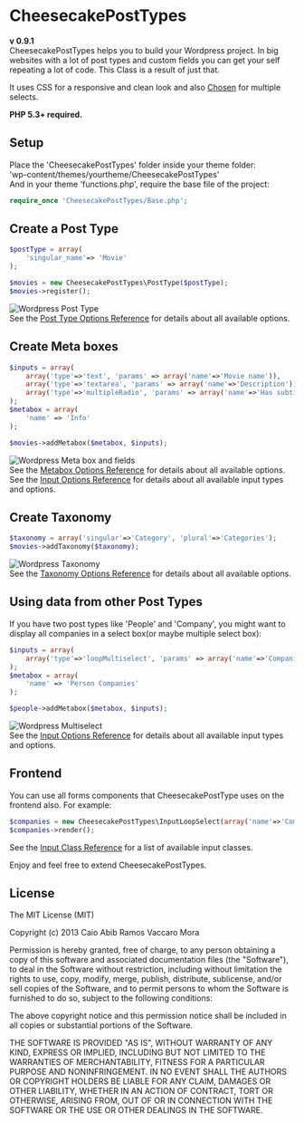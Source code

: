 CheesecakePostTypes
===================
**v 0.9.1**  
CheesecakePostTypes helps you to build your Wordpress project. In big websites with a lot of post types and custom fields you can get your self repeating a lot of code. This Class is a result of just that.

It uses CSS for a responsive and clean look and also [Chosen](http://harvesthq.github.io/chosen/) for multiple selects.  

**PHP 5.3+ required.**  

Setup
-----
Place the 'CheesecakePostTypes' folder inside your theme folder:  
'wp-content/themes/yourtheme/CheesecakePostTypes'  
And in your theme 'functions.php', require the base file of the project:

```php
require_once 'CheesecakePostTypes/Base.php';
```

Create a Post Type
------------------
```php
$postType = array(
	'singular_name'=> 'Movie'
);

$movies = new CheesecakePostTypes\PostType($postType);
$movies->register();
```  
![Wordpress Post Type](http://192.81.217.195/github/cheesecakePostTypes/1.jpg)  
See the [Post Type Options Reference](docs/post_type_options.md) for details about all available options.  

Create Meta boxes
-----------------
```php
$inputs = array(
	array('type'=>'text', 'params' => array('name'=>'Movie name')),
	array('type'=>'textarea', 'params' => array('name'=>'Description')),
	array('type'=>'multipleRadio', 'params' => array('name'=>'Has subtitle?', 'options'=>array('Yes', 'No')))
);
$metabox = array(
	'name' => 'Info'
);

$movies->addMetabox($metabox, $inputs);
```  
![Wordpress Meta box and fields](http://192.81.217.195/github/cheesecakePostTypes/2.jpg)  
See the [Metabox Options Reference](docs/metaboxes_options.md) for details about all available options.  
See the [Input Options Reference](docs/input_options.md) for details about all available input types and options.  

Create Taxonomy
---------------
```php
$taxonomy = array('singular'=>'Category', 'plural'=>'Categories');
$movies->addTaxonomy($taxonomy);
```  
![Wordpress Taxonomy](http://192.81.217.195/github/cheesecakePostTypes/3.jpg)  
See the [Taxonomy Options Reference](docs/taxonomy_options.md) for details about all available options. 

Using data from other Post Types
--------------------------------
If you have two post types like 'People' and 'Company', you might want to display all companies in a select box(or maybe multiple select box):
```php
$inputs = array(
	array('type'=>'loopMultiselect', 'params' => array('name'=>'Companies', 'post_type' => 'companies'))
);
$metabox = array(
	'name' => 'Person Companies'
);

$people->addMetabox($metabox, $inputs);
```  
![Wordpress Multiselect](http://192.81.217.195/github/cheesecakePostTypes/4.jpg)  
See the [Input Options Reference](docs/input_options.md) for details about all available input types and options.  

Frontend
--------
You can use all forms components that CheesecakePostType uses on the frontend also. For example:
```php
$companies = new CheesecakePostTypes\InputLoopSelect(array('name'=>'Companies', 'post_type'=>'companies'));
$companies->render();
```  
See the [Input Class Reference](docs/input_classes.md) for a list of available input classes.  
  

Enjoy and feel free to extend CheesecakePostTypes.  

License
-------
The MIT License (MIT)

Copyright (c) 2013 Caio Abib Ramos Vaccaro Mora  
  
Permission is hereby granted, free of charge, to any person obtaining a copy of
this software and associated documentation files (the "Software"), to deal in
the Software without restriction, including without limitation the rights to
use, copy, modify, merge, publish, distribute, sublicense, and/or sell copies of
the Software, and to permit persons to whom the Software is furnished to do so,
subject to the following conditions:  
  
The above copyright notice and this permission notice shall be included in all
copies or substantial portions of the Software.  
  
THE SOFTWARE IS PROVIDED "AS IS", WITHOUT WARRANTY OF ANY KIND, EXPRESS OR
IMPLIED, INCLUDING BUT NOT LIMITED TO THE WARRANTIES OF MERCHANTABILITY, FITNESS
FOR A PARTICULAR PURPOSE AND NONINFRINGEMENT. IN NO EVENT SHALL THE AUTHORS OR
COPYRIGHT HOLDERS BE LIABLE FOR ANY CLAIM, DAMAGES OR OTHER LIABILITY, WHETHER
IN AN ACTION OF CONTRACT, TORT OR OTHERWISE, ARISING FROM, OUT OF OR IN
CONNECTION WITH THE SOFTWARE OR THE USE OR OTHER DEALINGS IN THE SOFTWARE.